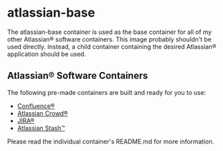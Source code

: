 atlassian-base
==============

The atlassian-base container is used as the base container for all of my other
Atlassian® software containers. This image probably shouldn't be used directly.
Instead, a child container containing the desired Atlassian® application should
be used.


Atlassian® Software Containers
------------------------------

The following pre-made containers are built and ready for you to use:

* [Confluence®](https://github.com/gizmochief7/docker-atlassian-confluence)
* [Atlassian Crowd®](https://github.com/gizmochief7/docker-atlassian-crowd)
* [JIRA®](https://github.com/gizmochief7/docker-atlassian-jira)
* [Atlassian Stash™](https://github.com/gizmochief7/docker-atlassian-stash)

Please read the individual container's README.md for more information.
